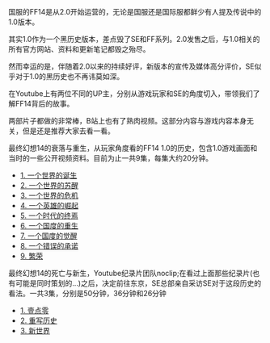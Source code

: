 国服的FF14是从2.0开始运营的，无论是国服还是国际服都鲜少有人提及传说中的1.0版本。

其实1.0作为一个黑历史版本，差点毁了SE和FF系列。2.0发售之后，与1.0相关的所有官方网站、资料和更新笔记都毁之殆尽。

然而幸运的是，伴随着2.0以来的持续好评，新版本的宣传及媒体高分评价，SE似乎对于1.0的黑历史也不再讳莫如深。

在Youtube上有两位不同的UP主，分别从游戏玩家和SE的角度切入，带领我们了解FF14背后的故事。

两部片子都做的非常棒，B站上也有了熟肉视频。这部分内容与游戏内容本身无关，但是还是推荐大家去看一看。

最终幻想14的衰落与重生，从玩家角度看的FF14 1.0的历史，包含1.0游戏画面和当时的一些公开视频资料。目前为止一共9集，每集大约20分钟。

* [1. 一个世界的诞生](https://www.bilibili.com/video/av9846085/)
* [2. 一个世界的苏醒](https://www.bilibili.com/video/av9882222/)
* [3. 一个世界的危机](https://www.bilibili.com/video/av9917500/)
* [4. 一个英雄的崛起](https://www.bilibili.com/video/av9945494/)
* [5. 一个时代的终焉](https://www.bilibili.com/video/av9972637/)
* [6. 一个国度的重生](https://www.bilibili.com/video/av11374538/)
* [7. 一个国度的觉醒](https://www.bilibili.com/video/av24594723/)
* [8. 一个错误的承诺](https://www.bilibili.com/video/av33450409/)
* [9. 繁荣](https://www.bilibili.com/video/av65318082)

最终幻想14的死亡与新生，Youtube纪录片团队noclip;在看过上面那些纪录片(也有可能是同时策划的…)之后，决定前往东京，SE总部亲自采访SE对于这段历史的看法。一共3集，分别是50分钟，36分钟和26分钟

* [1. 壹点零](http://www.bilibili.com/video/av11577400/)
* [2. 重写历史](http://www.bilibili.com/video/av11658059/)
* [3. 新世界](http://www.bilibili.com/video/av11709145/)
